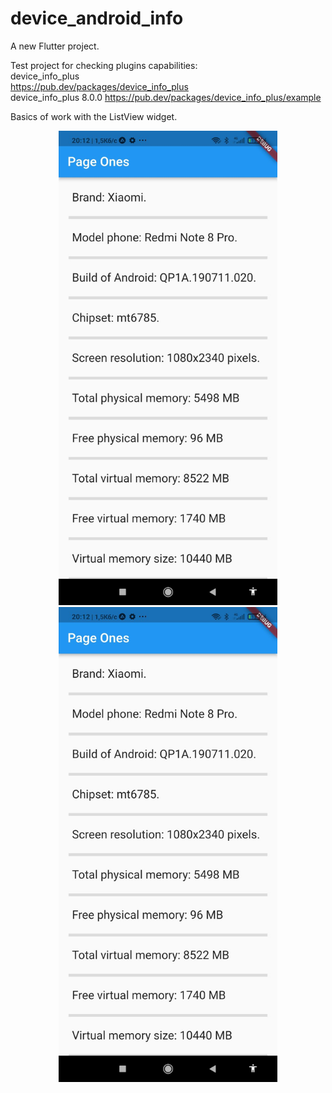 # device_android_info

A new Flutter project.

Test project for checking plugins capabilities:<br>
  device_info_plus<br>
  https://pub.dev/packages/device_info_plus <br>
  device_info_plus 8.0.0
  https://pub.dev/packages/device_info_plus/example
  
  Basics of work with the ListView widget.

 <p align="center">
  <img src="srs_readme/viber_2022-11-14_20-12-39-218.png" width="350" title="Скріншот сплеш екрана">
  <img src="srs_readme/viber_2022-11-14_20-12-39-218.png" width="350" alt="accessibility text">
</p>

 
